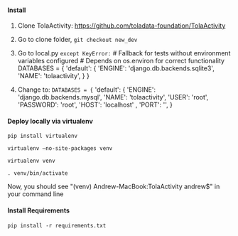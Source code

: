 #### Install

1. Clone TolaActivity: https://github.com/toladata-foundation/TolaActivity
2. Go to clone folder, `git checkout new_dev` 
3. Go to local.py 
`except KeyError:`
       \# Fallback for tests without environment variables configured
       \# Depends on os.environ for correct functionality
       DATABASES = {
           'default': {
               'ENGINE': 'django.db.backends.sqlite3',
               'NAME': 'tolaactivity',
           }
       }
       
4. Change to: 
`DATABASES = {`
       'default': {
           'ENGINE': 'django.db.backends.mysql',
           'NAME': 'tolaactivity',
           'USER': 'root',
           'PASSWORD': 'root',
           'HOST': 'localhost' ,
           'PORT': '',
       }
       
 #### Deploy locally via virtualenv
 `pip install virtualenv`
 
 `virtualenv —no-site-packages venv`
 
 `virtualenv venv`
 
 `. venv/bin/activate`
 
 Now, you should see "(venv) Andrew-MacBook:TolaActivity andrew$" in your command line
 
 #### Install Requirements
 
 `pip install -r requirements.txt`
 
 



